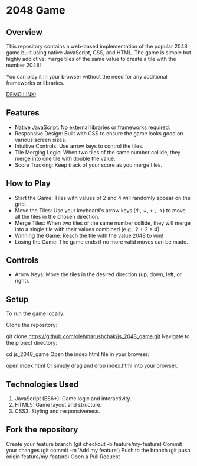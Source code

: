 # 2048 Game

## Overview
This repository contains a web-based implementation of the popular 2048 game built using native JavaScript, CSS, and HTML. The game is simple but highly addictive: merge tiles of the same value to create a tile with the number 2048!

You can play it in your browser without the need for any additional frameworks or libraries.

[DEMO LINK](https://olehmarushchak.github.io/2048/);

## Features
- Native JavaScript: No external libraries or frameworks required.
- Responsive Design: Built with CSS to ensure the game looks good on various screen sizes.
- Intuitive Controls: Use arrow keys to control the tiles.
- Tile Merging Logic: When two tiles of the same number collide, they merge into one tile with double the value.
- Score Tracking: Keep track of your score as you merge tiles.

## How to Play
- Start the Game: Tiles with values of 2 and 4 will randomly appear on the grid.
- Move the Tiles: Use your keyboard's arrow keys (↑, ↓, ←, →) to move all the tiles in the chosen direction.
- Merge Tiles: When two tiles of the same number collide, they will merge into a single tile with their values combined (e.g., 2 + 2 = 4).
- Winning the Game: Reach the tile with the value 2048 to win!
- Losing the Game: The game ends if no more valid moves can be made.

## Controls
- Arrow Keys: Move the tiles in the desired direction (up, down, left, or right).

## Setup
To run the game locally:

Clone the repository:

git clone https://github.com/olehmarushchak/js_2048_game.git
Navigate to the project directory:

cd js_2048_game
Open the index.html file in your browser:

open index.html
Or simply drag and drop index.html into your browser.

## Technologies Used
1. JavaScript (ES6+): Game logic and interactivity.
2. HTML5: Game layout and structure.
3. CSS3: Styling and responsiveness.

## Fork the repository
Create your feature branch (git checkout -b feature/my-feature)
Commit your changes (git commit -m 'Add my feature')
Push to the branch (git push origin feature/my-feature)
Open a Pull Request

